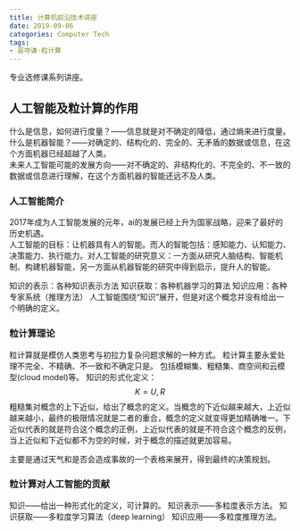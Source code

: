 ```yaml
---
title: 计算机前沿技术讲座
date: 2019-09-06
categories: Computer Tech
tags:
- 苗夺谦-粒计算
---
```


专业选修课系列讲座。
<!-- more -->

## 人工智能及粒计算的作用
什么是信息，如何进行度量？——信息就是对不确定的降低，通过熵来进行度量。<br>
什么是机器智能？——对确定的、结构化的、完全的、无矛盾的数据或信息，在这个方面机器已经超越了人类。<br>
未来人工智能可能的发展方向——对不确定的、非结构化的、不完全的、不一致的数据或信息进行理解，在这个方面机器的智能还远不及人类。<br>

### 人工智能简介
2017年成为人工智能发展的元年，ai的发展已经上升为国家战略，迎来了最好的历史机遇。<br>
人工智能的目标：让机器具有人的智能。而人的智能包括：感知能力、认知能力、决策能力、执行能力。对人工智能的研究意义：一方面从研究人脑结构、智能机制、构建机器智能，另一方面从机器智能的研究中得到启示，提升人的智能。<br>

知识的表示：各种知识表示方法
知识获取：各种机器学习的算法
知识应用：各种专家系统（推理方法）
人工智能围绕“知识”展开，但是对这个概念并没有给出一个明确的定义。
### 粒计算理论
粒计算就是模仿人类思考与初拉力复杂问题求解的一种方式。
粒计算主要永爱处理不完全、不精确、不一致和不确定只是。
包括模糊集、粗糙集、商空间和云模型(cloud model)等。
知识的形式化定义：
$$
K={U,R}
$$
粗糙集对概念的上下近似，给出了概念的定义。当概念的下近似越来越大，上近似越来越小，最终的极限情况就是二者的重合，概念的定义就变得更加精确唯一。下近似代表的就是符合这个概念的正例，上近似代表的就是不符合这个概念的反例，当上近似和下近似都不为空的时候，对于概念的描述就更加容易。

主要是通过天气和是否会造成事故的一个表格来展开，得到最终的决策规划。
### 粒计算对人工智能的贡献

知识——给出一种形式化的定义，可计算的。
知识表示——多粒度表示方法。
知识获取——多粒度学习算法（deep learning）
知识应用——多粒度推理方法。


